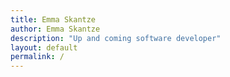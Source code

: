 ```yaml
---
title: Emma Skantze
author: Emma Skantze
description: "Up and coming software developer"
layout: default
permalink: /
---
```

